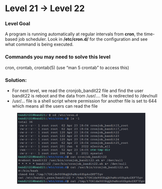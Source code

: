 # Level 21 → Level 22

### Level Goal

A program is running automatically at regular intervals from **cron**, the time-based job scheduler. Look in **/etc/cron.d/** for the configuration and see what command is being executed.

### Commands you may need to solve this level

cron, crontab, crontab(5) (use “man 5 crontab” to access this)

### Solution:

* For next level, we read the cronjob\_bandit22 file and find the user bandit22 is reboot and the data from /usr/…. file is redirected to /dev/null
* /usr/… file is a shell script where permission for another file is set to 644 which means all the users can read the file

<figure><img src="../.gitbook/assets/image (23).png" alt=""><figcaption></figcaption></figure>
